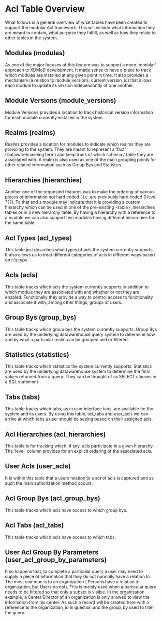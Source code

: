 # Acl Table Overview
What follows is a general overview of what tables have been created to support 
the modular Acl framework. This will include what information they are meant to 
contain, what purpose they fulfill, as well as how they relate to other tables in
the system. 

## Modules (modules)
As one of the major focuses of this feature was to support a more 'modular' 
approach to XDMoD development. It made sense to have a place to track which 
modules are installed at any given point in time. It also provides a mechanism 
(a relation to module_versions, current_version_id) that allows each module to 
update its version independantly of one another.
   
## Module Versions (module_versions)
Module Versions provides a location to track historical version information for
each module currently installed in the system. 

## Realms (realms)
Realms provides a location for modules to indicate which realms they are 
providing to the system. They are meant to represent a 'fact' (Datawarehouseing term)
and keep track of which schema / table they are associated with. A realm is also
used as one of the main grouping points for other related information such as Group Bys and Statistics 

## Hierarchies (hierarchies)
Another one of the requested features was to make the ordering of various pieces
of information not hard coded ( i.e. are previously hard coded 3 level ???). To 
that end a module may indicate that it is providing a custom hierarchy which can be
used in one of the pre-existing \<table>_hierarchies tables or in a new hierarchy table. 
By having a hierarchy with a reference to a module we can also support two modules
having different hierarchies for the same table.

## Acl Types (acl_types)
This table just describes what types of acls the system currently supports. It also
allows us to treat different categories of acls in different ways based on it's type.

## Acls (acls)
This table tracks which acls the system currently supports in addition to which module 
they are associated with and whether or not they are enabled. Functionally they
provide a way to control access to functionality and associate it with, among 
other things, groups of users. 

## Group Bys (group_bys)
This table tracks which group bys the system currently supports. Group Bys are 
used by the underlying datawarehouse query system to determine how and by what
a particular realm can be grouped and or filtered.

## Statistics (statistics)
This table tracks which statistics the system currently supports. Statistics 
are used by the underlying datawarehouse system to determine the final values 
returned from a query. They can be thought of as SELECT clauses in a SQL statement.
 
## Tabs (tabs)
This table tracks which tabs, as in user interface tabs, are available for 
the system and its users. By using this table, acl_tabs and user_acls we can arrive
at which tabs a user should be seeing based on their assigned acls.

## Acl Hierarchies (acl_hierarchies)
This table is for tracking which, if any, acls participate in a given hierarchy.
The 'level' column provides for an explicit ordering of the associated acls.  

## User Acls (user_acls)
It is within this table that a users relation to a set of acls is captured and as such 
the main authorization method occurs. 

## Acl Group Bys (acl_group_bys)
This table tracks which acls have access to which group bys. 

## Acl Tabs (acl_tabs)
This table tracks which acls have access to which tabs.

## User Acl Group By Parameters (user_acl_group_by_parameters)
It so happens that, to complete a particular query a user may need to supply
a piece of information that they do not normally have a relation to. The most 
common is to an organization ( Persons have a relation to organization, but Users do not). 
This is mainly used when a particular query needs to be filtered so that only a subset is
visible. In the organization example, a Center Director of an organization is only allowed
to view the information from his center. As such a record will be created here
with a reference to the organization_id in question and the group_by used to filter
the query. 
